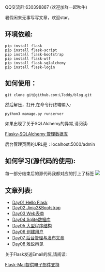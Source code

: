 QQ交流群:630398887 (欢迎加群一起吹牛)

暑假闲来无事写写文章，欢迎star。

## 环境依赖:
```
pip install flask
pip install flask-script
pip install flask-bootstrap
pip install flask-wtf
pip install flask-sqlalchemy
pip install flask-login
```

## 如何使用：
```
git clone git@github.com:LToddy/blog.git
```
然后解压，打开,在命令行终端输入:
```
python3 manage.py runserver
```
如果出现了关于SQLAlchemy的异常,请阅读:

[Flasky-SQLAlchemy 管理数据库](http://www.jianshu.com/p/9d16731db33f)

后台管理页面的URL是：localhost:5000/admin

## 如何学习(源代码的使用):
每一部分结束后的源代码我都对应的打上了标签
![](http://img.vim-cn.com/cf/b744a3017c8a7ef1cf024af2cf39ab79fdc96f.png)


## 文章列表:

- [Day01 Hello Flask](http://algo.site/?p=79)
- [Day02 Jinja2&Bootstrap](http://algo.site/?p=81)
- [Day03 Web表单](http://algo.site/?p=84)
- [Day04 Sqlite数据库](http://algo.site/?p=92)
- [Day05 大型程序结构](http://algo.site/?p=99)
- [Day06 创建用户](http://algo.site/?p=109)
- [Day07 后台管理与发布文章](http://algo.site/?p=116)
- [Day08 难说再见]()


关于Flask发送Email的坑,请阅读:

[Flask-Mail提供电子邮件支持](http://www.jianshu.com/p/ba60dffc2f10)
